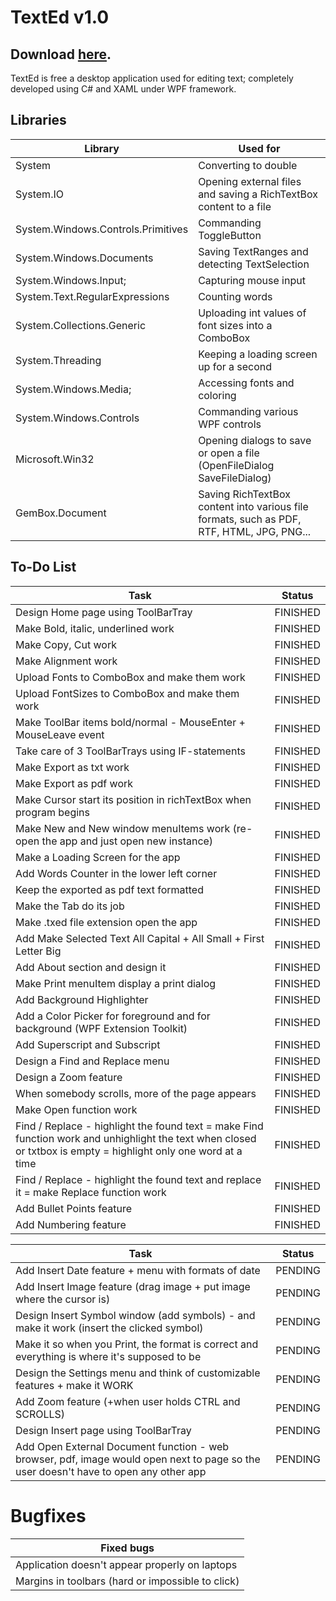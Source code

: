 # TextEd v1.0

## Download [here](http://www.mediafire.com/file/k8loihmh13i38uh/file).

TextEd is free a desktop application used for editing text; completely developed using C# and XAML under WPF framework.

## Libraries

| Library  | Used for |
| ------------- | ------------- |
| System | Converting to double |
| System.IO | Opening external files and saving a RichTextBox content to a file |
| System.Windows.Controls.Primitives | Commanding ToggleButton |
| System.Windows.Documents  | Saving TextRanges and detecting TextSelection |
| System.Windows.Input;  | Capturing mouse input |
| System.Text.RegularExpressions | Counting words |
| System.Collections.Generic | Uploading int values of font sizes into a ComboBox |
| System.Threading | Keeping a loading screen up for a second |
| System.Windows.Media;  | Accessing fonts and coloring |
| System.Windows.Controls  | Commanding various WPF controls |
| Microsoft.Win32  | Opening dialogs to save or open a file (OpenFileDialog  SaveFileDialog) |
| GemBox.Document | Saving RichTextBox content into various file formats, such as PDF, RTF, HTML, JPG, PNG... |



## To-Do List

| Task  | Status |
| ------------- | ------------- |
| Design Home page using ToolBarTray  | FINISHED  |
| Make Bold, italic, underlined work | FINISHED  |
| Make Copy, Cut work  | FINISHED  |
| Make Alignment work | FINISHED  |
| Upload Fonts to ComboBox and make them work  | FINISHED  |
| Upload FontSizes to ComboBox and make them work | FINISHED  |
| Make ToolBar items bold/normal - MouseEnter + MouseLeave event  | FINISHED  |
| Take care of 3 ToolBarTrays using IF-statements  | FINISHED  |
| Make Export as txt work | FINISHED  |
| Make Export as pdf work  | FINISHED  |
| Make Cursor start its position in richTextBox when program begins  | FINISHED  |
| Make New and New window menuItems work (re-open the app and just open new instance)  | FINISHED  |
| Make a Loading Screen for the app  | FINISHED  |
| Add Words Counter in the lower left corner  | FINISHED  |
| Keep the exported as pdf text formatted  | FINISHED  |
| Make the Tab do its job  | FINISHED  |
| Make .txed file extension open the app  | FINISHED  |
| Add Make Selected Text All Capital + All Small + First Letter Big   | FINISHED  |
| Add About section and design it | FINISHED  |
| Make Print menuItem display a print dialog  | FINISHED  |
| Add Background Highlighter | FINISHED  |
| Add a Color Picker for foreground and for background (WPF Extension Toolkit)  | FINISHED  |
| Add Superscript and Subscript  | FINISHED  |
| Design a Find and Replace menu  | FINISHED  |
| Design a Zoom feature  | FINISHED  |
| When somebody scrolls, more of the page appears  | FINISHED  |
| Make Open function work  | FINISHED  |
| Find / Replace - highlight the found text = make Find function work and unhighlight the text when closed or txtbox is empty = highlight only one word at a time  | FINISHED  |
| Find / Replace - highlight the found text and replace it = make Replace function work | FINISHED  |
| Add Bullet Points feature | FINISHED  |
| Add Numbering feature  | FINISHED  |

| Task  | Status |
| ------------- | ------------- |
| Add Insert Date feature + menu with formats of date  | PENDING  |
| Add Insert Image feature (drag image + put image where the cursor is)  | PENDING |
| Design Insert Symbol window (add symbols) - and make it work (insert the clicked symbol)  | PENDING |
| Make it so when you Print, the format is correct and everything is where it's supposed to be  | PENDING |
| Design the Settings menu and think of customizable features + make it WORK  | PENDING |
| Add Zoom feature (+when user holds CTRL and SCROLLS)  | PENDING |
| Design Insert page using ToolBarTray | PENDING |
| Add Open External Document function -  web browser, pdf, image would open next to page so the user doesn't have to open any other app  | PENDING |


# Bugfixes

| Fixed bugs  |
| ------------- | 
| Application doesn't appear properly on laptops   | 
| Margins in toolbars (hard or impossible to click) |

